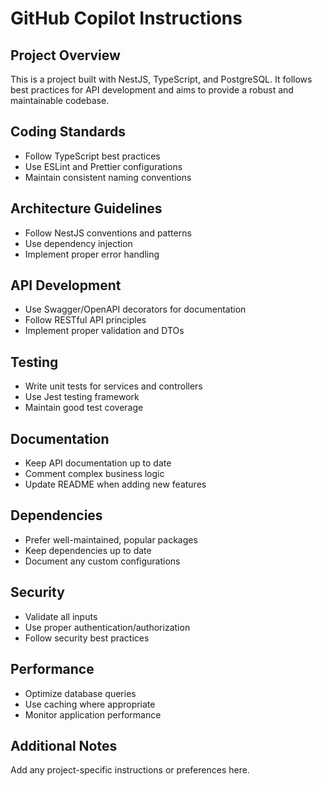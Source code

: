 # GitHub Copilot Instructions

## Project Overview
This is a project built with NestJS, TypeScript, and PostgreSQL. It follows best practices for API development and aims to provide a robust and maintainable codebase.

## Coding Standards
- Follow TypeScript best practices
- Use ESLint and Prettier configurations
- Maintain consistent naming conventions

## Architecture Guidelines
- Follow NestJS conventions and patterns
- Use dependency injection
- Implement proper error handling

## API Development
- Use Swagger/OpenAPI decorators for documentation
- Follow RESTful API principles
- Implement proper validation and DTOs

## Testing
- Write unit tests for services and controllers
- Use Jest testing framework
- Maintain good test coverage

## Documentation
- Keep API documentation up to date
- Comment complex business logic
- Update README when adding new features

## Dependencies
- Prefer well-maintained, popular packages
- Keep dependencies up to date
- Document any custom configurations

## Security
- Validate all inputs
- Use proper authentication/authorization
- Follow security best practices

## Performance
- Optimize database queries
- Use caching where appropriate
- Monitor application performance

## Additional Notes
Add any project-specific instructions or preferences here.
